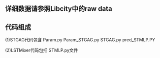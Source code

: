 ## 详细数据请参照Libcity中的raw data

## 代码组成
(1)STGAG代码包含 Param.py Param_STGAG.py STGAG.py pred_STMLP.PY


(2)LSTMixer代码包括 STMLP.py文件
